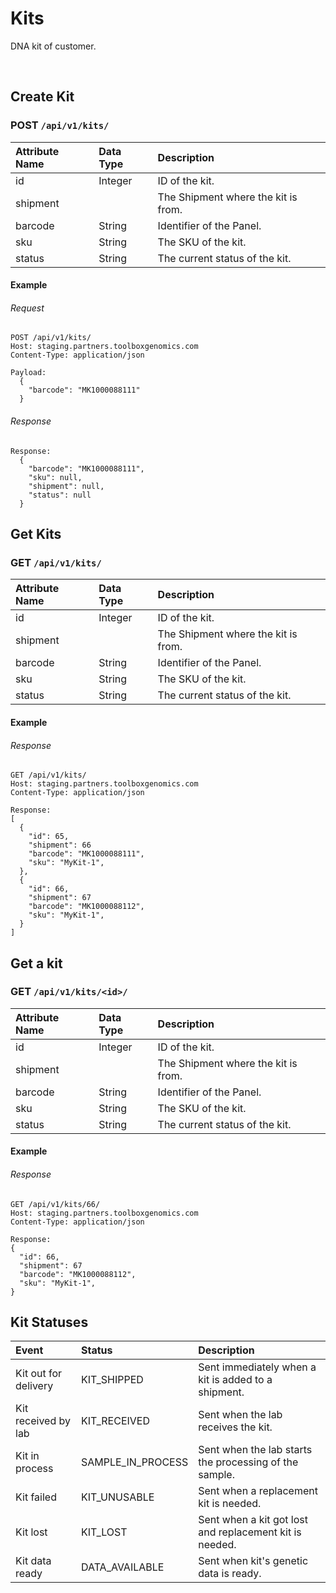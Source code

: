 # Kits

DNA kit of customer.

<br />

## Create Kit
### POST `/api/v1/kits/ `

| Attribute Name | Data Type | Description
|:---|:---|:---
| id | Integer | ID of the kit.
| shipment | | The Shipment where the kit is from.
| barcode | String | Identifier of the Panel.
| sku | String | The SKU of the kit.
| status | String | The current status of the kit.

#### Example

###### Request

```
POST /api/v1/kits/
Host: staging.partners.toolboxgenomics.com
Content-Type: application/json

Payload:
  {
    "barcode": "MK1000088111"
  }

```

###### Response

```
Response:
  {
    "barcode": "MK1000088111",
    "sku": null,
    "shipment": null,
    "status": null
  }

```

## Get Kits
### GET `/api/v1/kits/ `

| Attribute Name | Data Type | Description
|:---|:---|:---
| id | Integer | ID of the kit.
| shipment | | The Shipment where the kit is from.
| barcode | String | Identifier of the Panel.
| sku | String | The SKU of the kit.
| status | String | The current status of the kit.

#### Example

###### Response

```
GET /api/v1/kits/
Host: staging.partners.toolboxgenomics.com
Content-Type: application/json

Response:
[
  {
    "id": 65,
    "shipment": 66
    "barcode": "MK1000088111",
    "sku": "MyKit-1",
  },
  {
    "id": 66,
    "shipment": 67
    "barcode": "MK1000088112",
    "sku": "MyKit-1",
  }
]

```
## Get a kit
### GET `/api/v1/kits/<id>/ `

| Attribute Name | Data Type | Description
|:---|:---|:---
| id | Integer | ID of the kit.
| shipment | | The Shipment where the kit is from.
| barcode | String | Identifier of the Panel.
| sku | String | The SKU of the kit.
| status | String | The current status of the kit.

#### Example

###### Response

```
GET /api/v1/kits/66/
Host: staging.partners.toolboxgenomics.com
Content-Type: application/json

Response:
{
  "id": 66,
  "shipment": 67
  "barcode": "MK1000088112",
  "sku": "MyKit-1",
}

```

## Kit Statuses
| Event | Status | Description
|:---|:---|:---
| Kit out for delivery | KIT_SHIPPED | Sent immediately when a kit is added to a shipment.
| Kit received by lab | KIT_RECEIVED | Sent when the lab receives the kit.
| Kit in process | SAMPLE_IN_PROCESS | Sent when the lab starts the processing of the sample.
| Kit failed | KIT_UNUSABLE | Sent when a replacement kit is needed.
| Kit lost | KIT_LOST | Sent when a kit got lost and replacement kit is needed.
| Kit data ready | DATA_AVAILABLE | Sent when kit's genetic data is ready.

